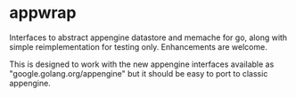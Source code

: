 # appwrap
Interfaces to abstract appengine datastore and memache for go, along with simple reimplementation for testing only. Enhancements
are welcome.

This is designed to work with the new appengine interfaces available as "google.golang.org/appengine" but it should be easy
to port to classic appengine.
